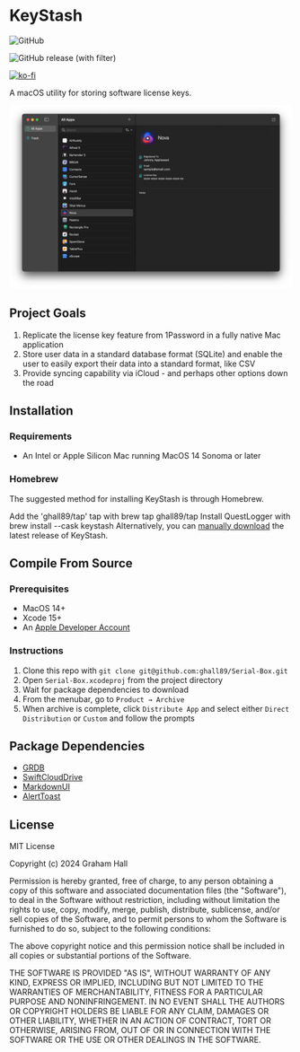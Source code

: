# KeyStash

![GitHub](https://img.shields.io/github/license/ghall89/KeyStash)

![GitHub release (with filter)](https://img.shields.io/github/v/release/ghall89/KeyStash)

[![ko-fi](https://ko-fi.com/img/githubbutton_sm.svg)](https://ko-fi.com/T6T66ELM7)

A macOS utility for storing software license keys.

![](screenshot.png)

## Project Goals

1. Replicate the license key feature from 1Password in a fully native Mac application
2. Store user data in a standard database format (SQLite) and enable the user to easily export their data into a standard format, like CSV
3. Provide syncing capability via iCloud - and perhaps other options down the road

## Installation

### Requirements

- An Intel or Apple Silicon Mac running MacOS 14 Sonoma or later

### Homebrew

The suggested method for installing KeyStash is through Homebrew.

Add the 'ghall89/tap' tap with brew tap ghall89/tap
Install QuestLogger with brew install --cask keystash
Alternatively, you can [manually download](https://github.com/ghall89/KeyStash/releases) the latest release of KeyStash.

## Compile From Source

### Prerequisites

- MacOS 14+
- Xcode 15+
- An [Apple Developer Account](https://developer.apple.com)

### Instructions

1. Clone this repo with `git clone git@github.com:ghall89/Serial-Box.git`
2. Open `Serial-Box.xcodeproj` from the project directory
3. Wait for package dependencies to download
4. From the menubar, go to `Product → Archive`
5. When archive is complete, click `Distribute App` and select either `Direct Distribution` or `Custom` and follow the prompts

## Package Dependencies

- [GRDB](https://github.com/groue/GRDB.swift)
- [SwiftCloudDrive](https://github.com/drewmccormack/SwiftCloudDrive)
- [MarkdownUI](https://github.com/gonzalezreal/swift-markdown-ui)
- [AlertToast](https://github.com/elai950/AlertToast)

## License

MIT License

Copyright (c) 2024 Graham Hall

Permission is hereby granted, free of charge, to any person obtaining a copy
of this software and associated documentation files (the "Software"), to deal
in the Software without restriction, including without limitation the rights
to use, copy, modify, merge, publish, distribute, sublicense, and/or sell
copies of the Software, and to permit persons to whom the Software is
furnished to do so, subject to the following conditions:

The above copyright notice and this permission notice shall be included in all
copies or substantial portions of the Software.

THE SOFTWARE IS PROVIDED "AS IS", WITHOUT WARRANTY OF ANY KIND, EXPRESS OR
IMPLIED, INCLUDING BUT NOT LIMITED TO THE WARRANTIES OF MERCHANTABILITY,
FITNESS FOR A PARTICULAR PURPOSE AND NONINFRINGEMENT. IN NO EVENT SHALL THE
AUTHORS OR COPYRIGHT HOLDERS BE LIABLE FOR ANY CLAIM, DAMAGES OR OTHER
LIABILITY, WHETHER IN AN ACTION OF CONTRACT, TORT OR OTHERWISE, ARISING FROM,
OUT OF OR IN CONNECTION WITH THE SOFTWARE OR THE USE OR OTHER DEALINGS IN THE
SOFTWARE.
